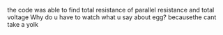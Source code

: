 the code was able to find total resistance of parallel resistance and total voltage
Why do u have to watch what u say about egg? becausethe cant take a yolk
